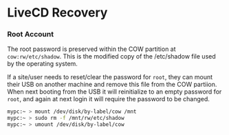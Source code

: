 # LiveCD Recovery


### Root Account

The root password is preserved within the COW partition at `cow:rw/etc/shadow`. This is the
modified copy of the /etc/shadow file used by the operating system.

If a site/user needs to reset/clear the password for `root`, they can mount their USB on another
machine and remove this file from the COW partiion. When next booting from the USB it will 
reinitialize to an empty password for `root`, and again at next login it will require the password
to be changed.

```bash
mypc:~ > mount /dev/disk/by-label/cow /mnt
mypc:~ > sudo rm -f /mnt/rw/etc/shadow
mypc:~ > umount /dev/disk/by-label/cow
```

